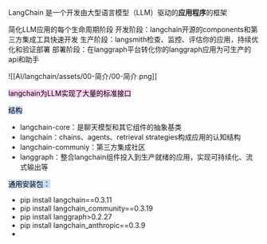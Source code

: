 LangChain 是一个开发由大型语言模型（LLM）驱动的**应用程序**的框架

简化LLM应用的每个生命周期阶段
开发阶段：langchain开源的components和第三方集成工具快速开发
生产阶段：langsmith检查、监控、评估你的应用，持续优化和验证部署
部署阶段：在langgraph平台转化你的langgraph应用为可生产的api和助手


![[AI/langchain/assets/00-简介/00-简介.png]]

<mark style="background: #FFB8EBA6;">langchain为LLM实现了大量的标准接口</mark>

<mark style="background: #ADCCFFA6;">结构</mark>
- langchain-core：是聊天模型和其它组件的抽象基类
- langchain：chains、agents、retrieval strategies构成应用的认知结构
- langchain-communiy：第三方集成社区
- langgraph：整合langchain组件投入到生产就绪的应用，实现可持续化、流式输出等

<mark style="background: #ADCCFFA6;">通用安装包：</mark>
- pip install langchain\==0.3.11
- pip install langchain_community\==0.3.19
- pip install langgraph>0.2.27
- pip install langchain_anthropic\==0.3.9
- 